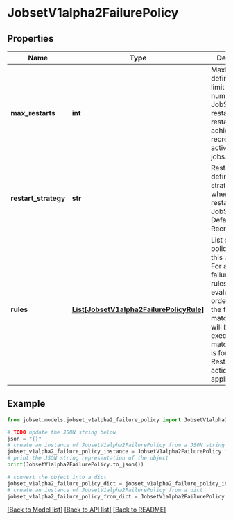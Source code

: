# JobsetV1alpha2FailurePolicy


## Properties

Name | Type | Description | Notes
------------ | ------------- | ------------- | -------------
**max_restarts** | **int** | MaxRestarts defines the limit on the number of JobSet restarts. A restart is achieved by recreating all active child jobs. | [optional] 
**restart_strategy** | **str** | RestartStrategy defines the strategy to use when restarting the JobSet. Defaults to Recreate. | [optional] 
**rules** | [**List[JobsetV1alpha2FailurePolicyRule]**](JobsetV1alpha2FailurePolicyRule.md) | List of failure policy rules for this JobSet. For a given Job failure, the rules will be evaluated in order, and only the first matching rule will be executed. If no matching rule is found, the RestartJobSet action is applied. | [optional] 

## Example

```python
from jobset.models.jobset_v1alpha2_failure_policy import JobsetV1alpha2FailurePolicy

# TODO update the JSON string below
json = "{}"
# create an instance of JobsetV1alpha2FailurePolicy from a JSON string
jobset_v1alpha2_failure_policy_instance = JobsetV1alpha2FailurePolicy.from_json(json)
# print the JSON string representation of the object
print(JobsetV1alpha2FailurePolicy.to_json())

# convert the object into a dict
jobset_v1alpha2_failure_policy_dict = jobset_v1alpha2_failure_policy_instance.to_dict()
# create an instance of JobsetV1alpha2FailurePolicy from a dict
jobset_v1alpha2_failure_policy_from_dict = JobsetV1alpha2FailurePolicy.from_dict(jobset_v1alpha2_failure_policy_dict)
```
[[Back to Model list]](../README.md#documentation-for-models) [[Back to API list]](../README.md#documentation-for-api-endpoints) [[Back to README]](../README.md)


